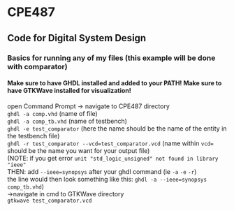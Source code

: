 # CPE487  
## Code for Digital System Design  
  
### Basics for running any of my files (this example will be done with comparator)  
  
#### Make sure to have GHDL installed and added to your PATH! Make sure to have GTKWave installed for visualization!  
open Command Prompt -> navigate to CPE487 directory  
`ghdl -a comp.vhd`           (name of file)  
`ghdl -a comp_tb.vhd`        (name of testbench)  
`ghdl -e test_comparator`    (here the name should be the name of the entity in the testbench file)  
`ghdl -r test_comparator --vcd=test_comparator.vcd` (name within `vcd=` should be the name you want for your output file)  
(NOTE: if you get error `unit "std_logic_unsigned" not found in library "ieee"`  
THEN: add `--ieee=synopsys` after your ghdl command (ie `-a` `-e` `-r`)  
the line would then look something like this: `ghdl -a --ieee=synopsys comp_tb.vhd`)  
->navigate in cmd to GTKWave directory  
`gtkwave test_comparator.vcd`
